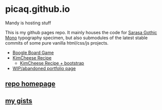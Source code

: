 # picaq.github.io
Mandy is hosting stuff

This is my github pages repo. It mainly houses the code for [Sarasa Gothic Mono](https://picaq.github.io/sarasa/) typography specimen, but also submodules of the latest stable commits of some pure vanilla html/css/js projects.

- [Boogle Board Game](https://picaq.github.io/JS+HTML-Games/)
- [KimCheese Recipe](https://picaq.github.io/kimcheese-recipe/)
  - [KimCheese Recipe + bootstrap](https://picaq.github.io/kimcheese-boots/)
- [WIP/abandoned portfolio page](https://picaq.github.io/portfolio/)

## [repo homepage](https://github.com/picaq)
## [my gists](https://gist.github.com/picaq)


<link rel="stylesheet" href="readme.css">